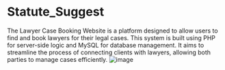 # Statute_Suggest
The Lawyer Case Booking Website is a platform designed to allow users to find and book lawyers for their legal cases. This system is built using PHP for server-side logic and MySQL for database management. It aims to streamline the process of connecting clients with lawyers, allowing both parties to manage cases efficiently.
![image](https://github.com/user-attachments/assets/fe68c6c5-2a0b-4c1c-982f-4070ae799000)


